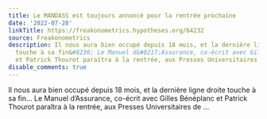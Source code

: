 ```yaml
---
title: Le MANDASS est toujours annoncé pour la rentrée prochaine
date: '2022-07-28'
linkTitle: https://freakonometrics.hypotheses.org/64232
source: Freakonometrics
description: Il nous aura bien occupé depuis 18 mois, et la dernière ligne droite
  touche à sa fin&#8230; Le Manuel d&#8217;Assurance, co-écrit avec Gilles Bénéplanc
  et Patrick Thourot paraîtra à la rentrée, aux Presses Universitaires de ...
disable_comments: true
---
```

Il nous aura bien occupé depuis 18 mois, et la dernière ligne droite touche à sa fin&#8230; Le Manuel d&#8217;Assurance, co-écrit avec Gilles Bénéplanc et Patrick Thourot paraîtra à la rentrée, aux Presses Universitaires de ...